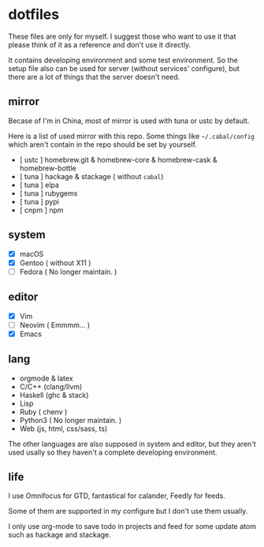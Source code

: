 # dotfiles

These files are only for myself. I suggest those who want to use it that please think of it as a reference and don't use
it directly.

It contains developing environment and some test environment. So the setup file also can be used for server (without
services' configure), but there are a lot of things that the server doesn't need.

## mirror

Becase of I'm in China, most of mirror is used with tuna or ustc by default.

Here is a list of used mirror with this repo. Some things like `~/.cabal/config` which aren't contain in the repo should be set by yourself.

- [ ustc ] homebrew.git & homebrew-core & homebrew-cask & homebrew-bottle
- [ tuna ] hackage & stackage ( without `cabal`)
- [ tuna ] elpa
- [ tuna ] rubygems
- [ tuna ] pypi
- [ cnpm ] npm

## system
- [x] macOS
- [x] Gentoo ( without X11 )
- [ ] Fedora ( No longer maintain. )

## editor
- [X] Vim
- [ ] Neovim ( Emmmm... )
- [X] Emacs

## lang
- orgmode & latex
- C/C++ (clang/llvm)
- Haskell (ghc & stack)
- Lisp
- Ruby ( chenv )
- Python3 ( No longer maintain. )
- Web (js, html, css/sass, ts)

The other languages are also supposed in system and editor, but they aren't used usally so they haven't a complete
developing environment.

## life

I use Omnifocus for GTD, fantastical for calander, Feedly for feeds.

Some of them are supported in my configure but I don't use them usually.

I only use org-mode to save todo in projects and feed for some update atom such as hackage and stackage.
